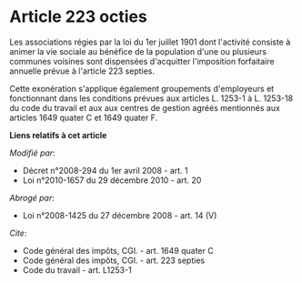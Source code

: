 # Article 223 octies

Les associations régies par la loi du 1er juillet 1901 dont l'activité consiste à animer la vie sociale au bénéfice de la
population d'une ou plusieurs communes voisines sont dispensées d'acquitter l'imposition forfaitaire annuelle prévue à
l'article 223 septies. 

Cette exonération s'applique également groupements d'employeurs et fonctionnant dans les conditions prévues aux articles L.
1253-1 à L. 1253-18 du code du travail et aux aux centres de gestion agréés mentionnés aux articles 1649 quater C et 1649
quater F.

**Liens relatifs à cet article**

_Modifié par_:

  - Décret n°2008-294 du 1er avril 2008 - art. 1
  - Loi n°2010-1657 du 29 décembre 2010 - art. 20

_Abrogé par_:

  - Loi n°2008-1425 du 27 décembre 2008 - art. 14 (V)

_Cite_:

  - Code général des impôts, CGI. - art. 1649 quater C
  - Code général des impôts, CGI. - art. 223 septies
  - Code du travail - art. L1253-1
